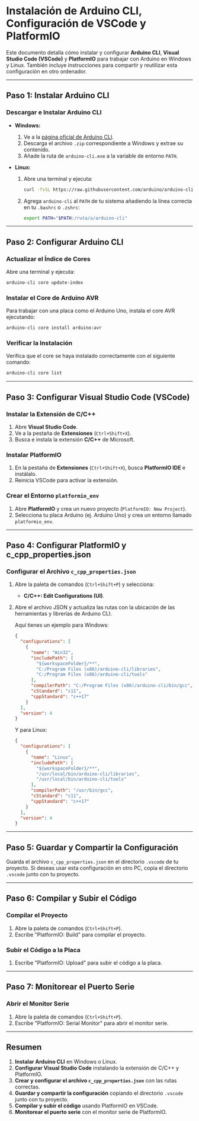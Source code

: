 
# Instalación de Arduino CLI, Configuración de VSCode y PlatformIO

Este documento detalla cómo instalar y configurar **Arduino CLI**, **Visual Studio Code (VSCode)** y **PlatformIO** para trabajar con Arduino en Windows y Linux. También incluye instrucciones para compartir y reutilizar esta configuración en otro ordenador.

---

## Paso 1: Instalar Arduino CLI

### Descargar e Instalar Arduino CLI
- **Windows:**
  1. Ve a la [página oficial de Arduino CLI](https://github.com/arduino/arduino-cli/releases).
  2. Descarga el archivo `.zip` correspondiente a Windows y extrae su contenido.
  3. Añade la ruta de `arduino-cli.exe` a la variable de entorno `PATH`.

- **Linux:**
  1. Abre una terminal y ejecuta:
     ```bash
     curl -fsSL https://raw.githubusercontent.com/arduino/arduino-cli/master/install.sh | sh
     ```
  2. Agrega `arduino-cli` al `PATH` de tu sistema añadiendo la línea correcta en tu `.bashrc` o `.zshrc`:
     ```bash
     export PATH="$PATH:/ruta/a/arduino-cli"
     ```

---

## Paso 2: Configurar Arduino CLI

### Actualizar el Índice de Cores
Abre una terminal y ejecuta:
```bash
arduino-cli core update-index
```

### Instalar el Core de Arduino AVR
Para trabajar con una placa como el Arduino Uno, instala el core AVR ejecutando:
```bash
arduino-cli core install arduino:avr
```

### Verificar la Instalación
Verifica que el core se haya instalado correctamente con el siguiente comando:
```bash
arduino-cli core list
```

---

## Paso 3: Configurar Visual Studio Code (VSCode)

### Instalar la Extensión de C/C++
1. Abre **Visual Studio Code**.
2. Ve a la pestaña de **Extensiones** (`Ctrl+Shift+X`).
3. Busca e instala la extensión **C/C++** de Microsoft.

### Instalar PlatformIO
1. En la pestaña de **Extensiones** (`Ctrl+Shift+X`), busca **PlatformIO IDE** e instálalo.
2. Reinicia VSCode para activar la extensión.

### Crear el Entorno `platformio_env`
1. Abre **PlatformIO** y crea un nuevo proyecto (`PlatformIO: New Project`).
2. Selecciona tu placa Arduino (ej. Arduino Uno) y crea un entorno llamado `platformio_env`.

---

## Paso 4: Configurar PlatformIO y c_cpp_properties.json

### Configurar el Archivo `c_cpp_properties.json`
1. Abre la paleta de comandos (`Ctrl+Shift+P`) y selecciona:
   - **C/C++: Edit Configurations (UI)**.
2. Abre el archivo JSON y actualiza las rutas con la ubicación de las herramientas y librerías de Arduino CLI.

   Aquí tienes un ejemplo para Windows:
   ```json
   {
     "configurations": [
       {
         "name": "Win32",
         "includePath": [
           "${workspaceFolder}/**",
           "C:/Program Files (x86)/arduino-cli/libraries",
           "C:/Program Files (x86)/arduino-cli/tools"
         ],
         "compilerPath": "C:/Program Files (x86)/arduino-cli/bin/gcc",
         "cStandard": "c11",
         "cppStandard": "c++17"
       }
     ],
     "version": 4
   }
   ```

   Y para Linux:
   ```json
   {
     "configurations": [
       {
         "name": "Linux",
         "includePath": [
           "${workspaceFolder}/**",
           "/usr/local/bin/arduino-cli/libraries",
           "/usr/local/bin/arduino-cli/tools"
         ],
         "compilerPath": "/usr/bin/gcc",
         "cStandard": "c11",
         "cppStandard": "c++17"
       }
     ],
     "version": 4
   }
   ```

---

## Paso 5: Guardar y Compartir la Configuración

Guarda el archivo `c_cpp_properties.json` en el directorio `.vscode` de tu proyecto. Si deseas usar esta configuración en otro PC, copia el directorio `.vscode` junto con tu proyecto.

---

## Paso 6: Compilar y Subir el Código

### Compilar el Proyecto
1. Abre la paleta de comandos (`Ctrl+Shift+P`).
2. Escribe "PlatformIO: Build" para compilar el proyecto.

### Subir el Código a la Placa
1. Escribe "PlatformIO: Upload" para subir el código a la placa.

---

## Paso 7: Monitorear el Puerto Serie

### Abrir el Monitor Serie
1. Abre la paleta de comandos (`Ctrl+Shift+P`).
2. Escribe "PlatformIO: Serial Monitor" para abrir el monitor serie.

---

## Resumen

1. **Instalar Arduino CLI** en Windows o Linux.
2. **Configurar Visual Studio Code** instalando la extensión de C/C++ y PlatformIO.
3. **Crear y configurar el archivo `c_cpp_properties.json`** con las rutas correctas.
4. **Guardar y compartir la configuración** copiando el directorio `.vscode` junto con tu proyecto.
5. **Compilar y subir el código** usando PlatformIO en VSCode.
6. **Monitorear el puerto serie** con el monitor serie de PlatformIO.
